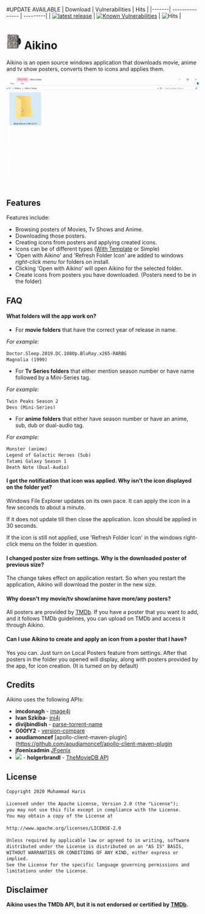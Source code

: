 #UPDATE AVAILABLE
| Download | Vulnerabilities | Hits |
|-------| --------------- | ---------|
| [![latest release](https://img.shields.io/badge/download-v2.3.1-blue.svg)](https://github.com/omegas82128/Aikino/releases/download/v2.3.1/Aikino.Setup.v2.3.1.exe) | [![Known Vulnerabilities](https://snyk.io/test/github/omegas82128/Aikino/badge.svg?targetFile=pom.xml)](https://snyk.io/test/github/omegas82128/Aikino?targetFile=pom.xml) | ![Hits](https://hitcounter.pythonanywhere.com/count/tag.svg?url=https%3A%2F%2Fgithub.com%2Fomegas82128%2FAikino) |
# ![app icon](./.github/readme-images/app-icon.png) Aikino
Aikino is an open source windows application that downloads movie, anime and tv show posters, converts them to icons and applies them.

![app-demo](./.github/readme-images/demo.gif)
## Features

Features include:
* Browsing posters of Movies, Tv Shows and Anime.
* Downloading those posters.
* Creating icons from posters and applying created icons.
* Icons can be of different types ([With Template](https://www.deviantart.com/musacakir/art/Movie-And-TV-Show-DVD-Folder-Icon-Template-469935243) or Simple)
* 'Open with Aikino' and 'Refresh Folder Icon' are added to windows *right-click menu* for folders on install.
 * Clicking 'Open with Aikino' will open Aikino for the selected folder.
 * Create icons from posters you have downloaded. (Posters need to be in the folder)

## FAQ
#### What folders will the app work on?
* For **movie folders** that have the correct year of release in name. 

*For example:*
```
Doctor.Sleep.2019.DC.1080p.BluRay.x265-RARBG
Magnolia (1999)
```
* For **Tv Series folders** that either mention season number or have name followed by a Mini-Series tag.

*For example:*
```
Twin Peaks Season 2
Devs (Mini-Series)
```
* For **anime folders** that either have season number or have an anime, sub, dub or dual-audio tag.

*For example:*
```
Monster (anime)
Legend of Galactic Heroes (Sub)
Tatami Galaxy Season 1
Death Note (Dual-Audio)
```

#### I got the notification that icon was applied. Why isn't the icon displayed on the folder yet?
Windows File Explorer updates on its own pace. It can apply the icon in a few seconds to about a minute. 

If it does not update till then close the application. Icon should be applied in 30 seconds. 

If the icon is still not applied, use 'Refresh Folder Icon' in the windows right-click menu on the folder in question.

#### I changed poster size from settings. Why is the downloaded poster of previous size?
The change takes effect on application restart. So when you restart the application, Aikino will download the poster in the new size. 

#### Why doesn't my movie/tv show/anime have more/any posters?
All posters are provided by [TMDb](https://www.themoviedb.org/). If you have a poster that you want to add, and it follows TMDb guidelines, you can upload on TMDb and access it through Aikino.

#### Can I use Aikino to create and apply an icon from a poster that I have?
Yes you can. Just turn on Local Posters feature from settings. After that posters in the folder you opened will display, along with posters provided by the app, for icon creation. (It is turned on by default)

## Credits
Aikino uses the following APIs:
* **imcdonagh** - [image4j](https://github.com/imcdonagh/image4j)
* **Ivan Szkiba**- [ini4j](http://ini4j.sourceforge.net/)
* **divijbindlish** - [parse-torrent-name](https://github.com/divijbindlish/parse-torrent-name)
* **G00fY2** - [version-compare](https://github.com/G00fY2/version-compare)
* **aoudiamoncef** [apollo-client-maven-plugin](https://github.com/aoudiamoncef/apollo-client-maven-plugin
* **jfoenixadmin** [JFoenix](https://github.com/jfoenixadmin/JFoenix)
* <img src="https://www.themoviedb.org/assets/2/v4/logos/v2/blue_short-8e7b30f73a4020692ccca9c88bafe5dcb6f8a62a4c6bc55cd9ba82bb2cd95f6c.svg" width="80"> - **holgerbrandl** - [TheMovieDB API](https://github.com/holgerbrandl/themoviedbapi) 

## License

    Copyright 2020 Muhammad Haris

    Licensed under the Apache License, Version 2.0 (the "License");
    you may not use this file except in compliance with the License.
    You may obtain a copy of the License at

    http://www.apache.org/licenses/LICENSE-2.0

    Unless required by applicable law or agreed to in writing, software
    distributed under the License is distributed on an "AS IS" BASIS,
    WITHOUT WARRANTIES OR CONDITIONS OF ANY KIND, either express or implied.
    See the License for the specific language governing permissions and
    limitations under the License.


## Disclaimer
**Aikino uses the TMDb API, but it is not endorsed or certified by [TMDb](https://www.themoviedb.org/).**
